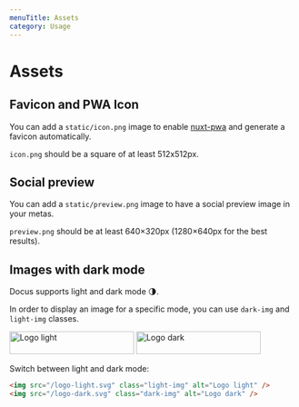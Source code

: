 ```yaml
---
menuTitle: Assets
category: Usage
---
```


# Assets

## Favicon and PWA Icon

You can add a `static/icon.png` image to enable [nuxt-pwa](https://pwa.nuxtjs.org) and generate a favicon automatically.

<alert>

`icon.png` should be a square of at least 512x512px.

</alert>

## Social preview

You can add a `static/preview.png` image to have a social preview image in your metas.

<alert>

`preview.png` should be at least 640×320px (1280×640px for the best results).

</alert>

## Images with dark mode

Docus supports light and dark mode 🌗.

In order to display an image for a specific mode, you can use `dark-img` and `light-img` classes.

<code-group>
<code-block label="Preview" active preview>

  <img src="/logo-light.svg" class="light-img" alt="Logo light" style="margin:0;" width="219" height="40" />
  <img src="/logo-dark.svg" class="dark-img" alt="Logo dark" style="margin:0;" width="219" height="40" />
  <p class="flex items-center mt-4" style="margin-bottom:0;">Switch between light and dark mode:&nbsp;<color-switcher class="inline-flex ml-2"></color-switcher></p>

</code-block>
<code-block label="Code">

```md
<img src="/logo-light.svg" class="light-img" alt="Logo light" />
<img src="/logo-dark.svg" class="dark-img" alt="Logo dark" />
```

</code-block>
</code-group>
